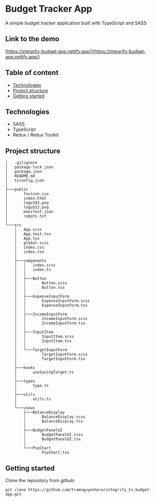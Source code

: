 # Budget Tracker App

A simple budget tracker application built with TypeScript and SASS

## Link to the demo

[https://integrify-budget-app.netlify.app/](https://integrify-budget-app.netlify.app/)

## Table of content

- [Technologies](#technologies)
- [Project structure](#project-structure)
- [Getting started](#getting-started)

<a name="technologies"></a>

## Technologies

- SASS
- TypeScript
- Redux / Redux Toolkit

<a name="project-structure"></a>

## Project structure

```
│   .gitignore
│   package-lock.json
│   package.json
│   README.md
│   tsconfig.json
│
├───public
│       favicon.ico
│       index.html
│       logo192.png
│       logo512.png
│       manifest.json
│       robots.txt
│
└───src
    │   App.scss
    │   App.test.tsx
    │   App.tsx
    │   global.scss
    │   index.css
    │   index.tsx
    │
    ├───components
    │   │   index.scss
    │   │   index.ts
    │   │
    │   ├───Button
    │   │       Button.scss
    │   │       Button.tsx
    │   │
    │   ├───ExpenseInputForm
    │   │       ExpenseInputForm.scss
    │   │       ExpenseInputForm.tsx
    │   │
    │   ├───IncomeInputForm
    │   │       IncomeInputForm.scss
    │   │       IncomeInputForm.tsx
    │   │
    │   ├───InputItem
    │   │       InputItem.scss
    │   │       InputItem.tsx
    │   │
    │   └───TargetInputForm
    │           TargetInputForm.scss
    │           TargetInputForm.tsx
    │
    ├───hooks
    │       useSavingTarget.ts
    │
    ├───types
    │       type.ts
    │
    ├───utils
    │       utils.ts
    │
    └───views
        ├───BalanceDisplay
        │       BalanceDisplay.scss
        │       BalanceDisplay.tsx
        │
        ├───BudgetPanelUI
        │       BudgetPanelUI.scss
        │       BudgetPanelUI.tsx
        │
        └───PieChart
                PieChart.tsx
```

<a name="getting-started"></a>

## Getting started

Clone the repository from github:

```
git clone https://github.com/tramnguyenhere/integrify_ts_budget-app.git
```
